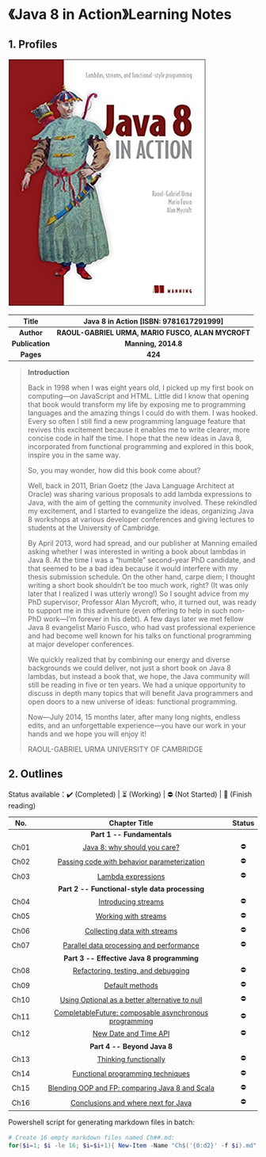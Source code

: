 # 《Java 8 in Action》Learning Notes



## 1. Profiles

![Java 8 in Action cover](assets/cover.png)



|    **Title**    |    **Java 8 in Action** [ISBN: 9781617291999]     |
| :-------------: | :-----------------------------------------------: |
|   **Author**    | **RAOUL-GABRIEL URMA, MARIO FUSCO, ALAN MYCROFT** |
| **Publication** |                **Manning, 2014.8**                |
|    **Pages**    |                      **424**                      |

> **Introduction**
>
> Back in 1998 when I was eight years old, I picked up my first book on computing—on JavaScript and HTML. Little did I know that opening that book would transform my life by exposing me to programming languages and the amazing things I could do with them. I was hooked. Every so often I still find a new programming language feature that revives this excitement because it enables me to write clearer, more concise code in half the time. I hope that the new ideas in Java 8, incorporated from functional programming and explored in this book, inspire you in the same way.
>
> So, you may wonder, how did this book come about?
>
> Well, back in 2011, Brian Goetz (the Java Language Architect at Oracle) was sharing various proposals to add lambda expressions to Java, with the aim of getting the community involved. These rekindled my excitement, and I started to evangelize the ideas, organizing Java 8 workshops at various developer conferences and giving lectures to students at the University of Cambridge.
>
> By April 2013, word had spread, and our publisher at Manning emailed asking whether I was interested in writing a book about lambdas in Java 8. At the time I was a “humble” second-year PhD candidate, and that seemed to be a bad idea because it would interfere with my thesis submission schedule. On the other hand, carpe diem; I thought writing a short book shouldn’t be too much work, right? (It was only later that I realized I was utterly wrong!) So I sought advice from my PhD supervisor, Professor Alan Mycroft, who, it turned out, was ready to support me in this adventure (even offering to help in such non-PhD work—I’m forever in his debt). A few days later we met fellow Java 8 evangelist Mario Fusco, who had vast professional experience and had become well known for his talks on functional programming at major developer conferences.
>
> We quickly realized that by combining our energy and diverse backgrounds we could deliver, not just a short book on Java 8 lambdas, but instead a book that, we hope, the Java community will still be reading in five or ten years. We had a unique opportunity to discuss in depth many topics that will benefit Java programmers and open doors to a new universe of ideas: functional programming.
>
> Now—July 2014, 15 months later, after many long nights, endless edits, and an unforgettable experience—you have our work in your hands and we hope you will enjoy it!
>
> RAOUL-GABRIEL URMA
> UNIVERSITY OF CAMBRIDGE



## 2. Outlines

Status available：:heavy_check_mark: (Completed) | :hourglass_flowing_sand: (Working) | :no_entry: (Not Started) | :orange_book: (Finish reading)

| No.  |                        Chapter Title                         |   Status   |
| :--: | :----------------------------------------------------------: | :--------: |
|      |                  **Part 1 -- Fundamentals**                  |            |
| Ch01 |          [Java 8: why should you care?](./Ch01.md)           | :no_entry: |
| Ch02 |   [Passing code with behavior parameterization](./Ch02.md)   | :no_entry: |
| Ch03 |               [Lambda expressions](./Ch03.md)                | :no_entry: |
|      |        **Part 2 -- Functional-style data processing**        |            |
| Ch04 |               [Introducing streams](./Ch04.md)               | :no_entry: |
| Ch05 |              [Working with streams](./Ch05.md)               | :no_entry: |
| Ch06 |          [Collecting data with streams](./Ch06.md)           | :no_entry: |
| Ch07 |    [Parallel data processing and performance](./Ch07.md)     | :no_entry: |
|      |          **Part 3 -- Effective Java 8 programming**          |            |
| Ch08 |       [Refactoring, testing, and debugging](./Ch08.md)       | :no_entry: |
| Ch09 |                 [Default methods](./Ch09.md)                 | :no_entry: |
| Ch10 | [Using Optional as a better alternative to null](./Ch10.md)  | :no_entry: |
| Ch11 | [CompletableFuture: composable asynchronous programming](./Ch11.md) | :no_entry: |
| Ch12 |              [New Date and Time API](./Ch12.md)              | :no_entry: |
|      |                 **Part 4 -- Beyond Java 8**                  |            |
| Ch13 |              [Thinking functionally](./Ch13.md)              | :no_entry: |
| Ch14 |        [Functional programming techniques](./Ch14.md)        | :no_entry: |
| Ch15 | [Blending OOP and FP: comparing Java 8 and Scala](./Ch15.md) | :no_entry: |
| Ch16 |       [Conclusions and where next for Java](./Ch16.md)       | :no_entry: |



Powershell script for generating markdown files in batch:

```powershell
# Create 16 empty markdown files named Ch##.md:
for($i=1; $i -le 16; $i=$i+1){ New-Item -Name "Ch$('{0:d2}' -f $i).md"; }
```


